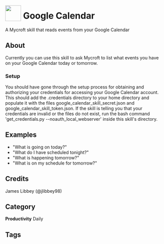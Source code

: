 # <img src="https://raw.githack.com/FortAwesome/Font-Awesome/master/svgs/solid/calendar.svg" card_color="#22A7F0" width="50" height="50" style="vertical-align:bottom"/> Google Calendar
A Mycroft skill that reads events from your Google Calendar

## About
Currently you can use this skill to ask Mycroft to list what events you have on your Google Calendar today or tomorrow.

### Setup
You should have gone through the setup process for obtaining and authorizing your credentials for accessing your Google Calendar account. This should add the .credentials directory to your home directory and populate it with the files google_calendar_skill_secret.json and google_calendar_skill_token.json. If the skill is telling you that your credentials are invalid or the files do not exist, run the bash command 'get_credentials.py --noauth_local_webserver' inside this skill's directory.

## Examples
* "What is going on today?"
* "What do I have scheduled tonight?"
* "What is happening tomorrow?"
* "What is on my schedule for tomorrow?"

## Credits
James Libbey (@jlibbey98)

## Category
**Productivity**
Daily

## Tags


